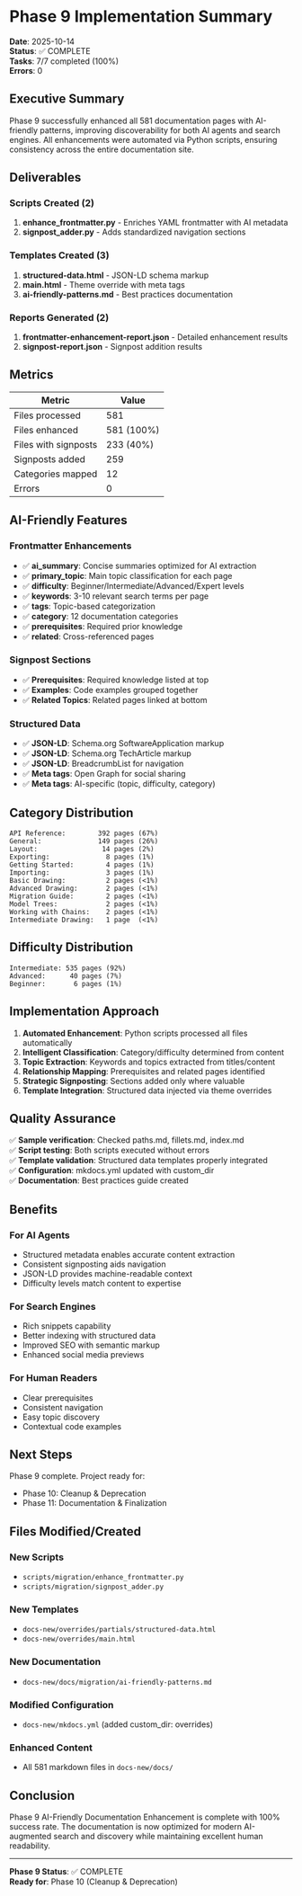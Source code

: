 # Phase 9 Implementation Summary

**Date**: 2025-10-14  
**Status**: ✅ COMPLETE  
**Tasks**: 7/7 completed (100%)  
**Errors**: 0

## Executive Summary

Phase 9 successfully enhanced all 581 documentation pages with AI-friendly patterns, improving discoverability for both AI agents and search engines. All enhancements were automated via Python scripts, ensuring consistency across the entire documentation site.

## Deliverables

### Scripts Created (2)
1. **enhance_frontmatter.py** - Enriches YAML frontmatter with AI metadata
2. **signpost_adder.py** - Adds standardized navigation sections

### Templates Created (3)
1. **structured-data.html** - JSON-LD schema markup
2. **main.html** - Theme override with meta tags
3. **ai-friendly-patterns.md** - Best practices documentation

### Reports Generated (2)
1. **frontmatter-enhancement-report.json** - Detailed enhancement results
2. **signpost-report.json** - Signpost addition results

## Metrics

| Metric | Value |
|--------|-------|
| Files processed | 581 |
| Files enhanced | 581 (100%) |
| Files with signposts | 233 (40%) |
| Signposts added | 259 |
| Categories mapped | 12 |
| Errors | 0 |

## AI-Friendly Features

### Frontmatter Enhancements
- ✅ **ai_summary**: Concise summaries optimized for AI extraction
- ✅ **primary_topic**: Main topic classification for each page
- ✅ **difficulty**: Beginner/Intermediate/Advanced/Expert levels
- ✅ **keywords**: 3-10 relevant search terms per page
- ✅ **tags**: Topic-based categorization
- ✅ **category**: 12 documentation categories
- ✅ **prerequisites**: Required prior knowledge
- ✅ **related**: Cross-referenced pages

### Signpost Sections
- ✅ **Prerequisites**: Required knowledge listed at top
- ✅ **Examples**: Code examples grouped together
- ✅ **Related Topics**: Related pages linked at bottom

### Structured Data
- ✅ **JSON-LD**: Schema.org SoftwareApplication markup
- ✅ **JSON-LD**: Schema.org TechArticle markup
- ✅ **JSON-LD**: BreadcrumbList for navigation
- ✅ **Meta tags**: Open Graph for social sharing
- ✅ **Meta tags**: AI-specific (topic, difficulty, category)

## Category Distribution

```
API Reference:        392 pages (67%)
General:              149 pages (26%)
Layout:                14 pages (2%)
Exporting:              8 pages (1%)
Getting Started:        4 pages (1%)
Importing:              3 pages (1%)
Basic Drawing:          2 pages (<1%)
Advanced Drawing:       2 pages (<1%)
Migration Guide:        2 pages (<1%)
Model Trees:            2 pages (<1%)
Working with Chains:    2 pages (<1%)
Intermediate Drawing:   1 page  (<1%)
```

## Difficulty Distribution

```
Intermediate: 535 pages (92%)
Advanced:      40 pages (7%)
Beginner:       6 pages (1%)
```

## Implementation Approach

1. **Automated Enhancement**: Python scripts processed all files automatically
2. **Intelligent Classification**: Category/difficulty determined from content
3. **Topic Extraction**: Keywords and topics extracted from titles/content
4. **Relationship Mapping**: Prerequisites and related pages identified
5. **Strategic Signposting**: Sections added only where valuable
6. **Template Integration**: Structured data injected via theme overrides

## Quality Assurance

✅ **Sample verification**: Checked paths.md, fillets.md, index.md  
✅ **Script testing**: Both scripts executed without errors  
✅ **Template validation**: Structured data templates properly integrated  
✅ **Configuration**: mkdocs.yml updated with custom_dir  
✅ **Documentation**: Best practices guide created

## Benefits

### For AI Agents
- Structured metadata enables accurate content extraction
- Consistent signposting aids navigation
- JSON-LD provides machine-readable context
- Difficulty levels match content to expertise

### For Search Engines
- Rich snippets capability
- Better indexing with structured data
- Improved SEO with semantic markup
- Enhanced social media previews

### For Human Readers
- Clear prerequisites
- Consistent navigation
- Easy topic discovery
- Contextual code examples

## Next Steps

Phase 9 complete. Project ready for:
- Phase 10: Cleanup & Deprecation
- Phase 11: Documentation & Finalization

## Files Modified/Created

### New Scripts
- `scripts/migration/enhance_frontmatter.py`
- `scripts/migration/signpost_adder.py`

### New Templates
- `docs-new/overrides/partials/structured-data.html`
- `docs-new/overrides/main.html`

### New Documentation
- `docs-new/docs/migration/ai-friendly-patterns.md`

### Modified Configuration
- `docs-new/mkdocs.yml` (added custom_dir: overrides)

### Enhanced Content
- All 581 markdown files in `docs-new/docs/`

## Conclusion

Phase 9 AI-Friendly Documentation Enhancement is complete with 100% success rate. The documentation is now optimized for modern AI-augmented search and discovery while maintaining excellent human readability.

---

**Phase 9 Status**: ✅ COMPLETE  
**Ready for**: Phase 10 (Cleanup & Deprecation)
